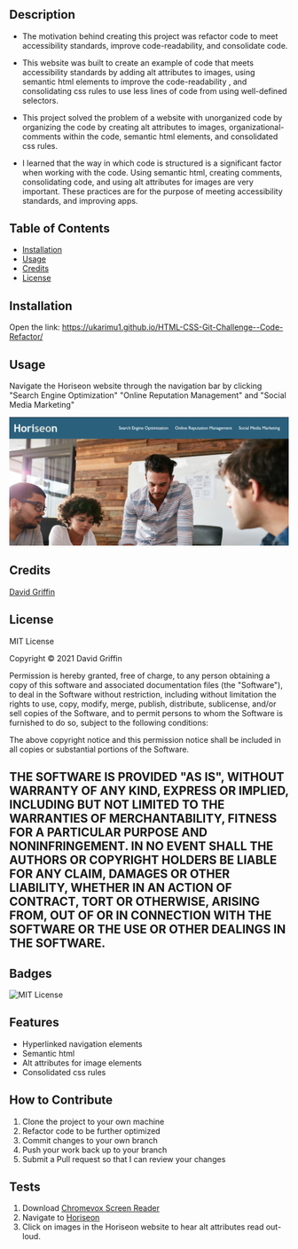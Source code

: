 # <Your-Project-Title>
## Description
- The motivation behind creating this project was refactor code to meet accessibility standards, improve code-readability, and consolidate code. 

- This website was built to create an example of code that meets accessibility standards by adding alt attributes to images, using semantic html elements to improve the code-readability , and consolidating css rules to use less lines of code from using well-defined selectors. 

- This project solved the problem of a website with unorganized code by organizing the code by creating alt attributes to images, organizational-comments within the code, semantic html elements, and consolidated css rules. 

- I learned that the way in which code is structured is a significant factor when working with the code. Using semantic html, creating comments, consolidating code, and using alt attributes for images are very important. These practices are for the purpose of meeting accessibility standards, and improving apps. 
## Table of Contents
- [Installation](#installation)
- [Usage](#usage)
- [Credits](#credits)
- [License](#license)
## Installation
Open the link: https://ukarimu1.github.io/HTML-CSS-Git-Challenge--Code-Refactor/
## Usage
Navigate the Horiseon website through the navigation bar by clicking "Search Engine Optimization" "Online Reputation Management" and "Social Media Marketing"




![Website Screenshot](assets/images/website-screenshot.png)
## Credits
[David Griffin](https://github.com/Ukarimu1)
## License
MIT License

Copyright © 2021 David Griffin

Permission is hereby granted, free of charge, to any person obtaining a copy
of this software and associated documentation files (the "Software"), to deal
in the Software without restriction, including without limitation the rights
to use, copy, modify, merge, publish, distribute, sublicense, and/or sell
copies of the Software, and to permit persons to whom the Software is
furnished to do so, subject to the following conditions:

The above copyright notice and this permission notice shall be included in all
copies or substantial portions of the Software.

THE SOFTWARE IS PROVIDED "AS IS", WITHOUT WARRANTY OF ANY KIND, EXPRESS OR
IMPLIED, INCLUDING BUT NOT LIMITED TO THE WARRANTIES OF MERCHANTABILITY,
FITNESS FOR A PARTICULAR PURPOSE AND NONINFRINGEMENT. IN NO EVENT SHALL THE
AUTHORS OR COPYRIGHT HOLDERS BE LIABLE FOR ANY CLAIM, DAMAGES OR OTHER
LIABILITY, WHETHER IN AN ACTION OF CONTRACT, TORT OR OTHERWISE, ARISING FROM,
OUT OF OR IN CONNECTION WITH THE SOFTWARE OR THE USE OR OTHER DEALINGS IN THE
SOFTWARE.
---
## Badges
![MIT License](https://img.shields.io/apm/l/vim-mode)

## Features
- Hyperlinked navigation elements 
- Semantic html
- Alt attributes for image elements
- Consolidated css rules
## How to Contribute
1. Clone the project to your own machine
2. Refactor code to be further optimized 
3. Commit changes to your own branch
4. Push your work back up to your branch
5. Submit a Pull request so that I can review your changes
## Tests
1. Download [Chromevox Screen Reader](https://chrome.google.com/webstore/detail/screen-reader/kgejglhpjiefppelpmljglcjbhoiplfn/related?hl=en)
2. Navigate to [Horiseon](https://ukarimu1.github.io/HTML-CSS-Git-Challenge--Code-Refactor/#online-reputation-management) 
3. Click on images in the Horiseon website to hear alt attributes read out-loud.  